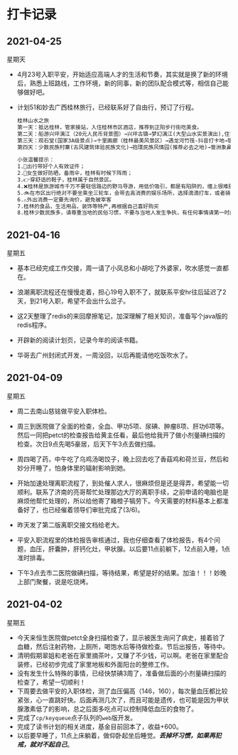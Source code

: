 # 打卡记录

## 2021-04-25

星期天

* 4月23号入职平安，开始适应高端人才的生活和节奏，其实就是换了新的环境后，熟悉上班路线，工作环境，新的同事，新的团队配合模式等，相信自己能够做好吧。

* 计划51和妙去广西桂林旅行，已经联系好了自由行，预订了行程。

  ```txt
  桂林山水之旅
  第一天：抵达桂林，管家接站，入住桂林市区酒店，推荐到正阳步行街吃美食。
  第二天：船游兴坪漓江（20元人民币背景图）→兴坪古镇→梦幻漓江(大型山水实景演出),住市区晚上可以去日月双塔【含早中餐】
  第三天：观石堂(国家3A级景点)→十里画廊（桂林最美风景区）→遇龙河竹筏-抖音打卡地→银子岩（亚洲最美溶洞）,西街，住阳朔【含早中餐】
  第四天：少数民族村寨(古风建筑体验民族文化)→抱璞民族风情园(推荐必去之地)→訾洲象鼻山（桂林城徽），结束行程。【含早中餐】
  ```

  ```txt
  小张温馨提示：
  1.🚄出行带好个人有效证件； 
  2.👧女生做好防晒，备雨伞，桂林有时候下阵雨；
  3.👉穿舒适的鞋子，桂林属于自然景区。
  4.❌桂林是旅游城市千万不要轻信路边的野马导游，用低价吸引，都是有陷阱的，缠上很难脱身。 
  5.🚲在市区出行绝对不要坐乘坐三轮车，会带去高消费的娱乐场所，选择滴滴打车，或者骑行小黄车； 
  6.⚠外出消费一定要先询价，避免被宰客
  7.桂林的食品，生活用品，装饰等特产,再根据自己喜好购买
  8.桂林少数民族多，请尊重当地的民俗习惯，不要与当地人发生争执，有任何事情请第一时间联系导游！
  ```

## 2021-04-16

星期五

* 基本已经完成工作交接，周一请了小凤总和小胡吃了外婆家，吹水感觉一直都在。

* 浪潮离职流程还在慢慢走着，担心19号入职不了，就联系平安hr往后延迟了2天，到21号入职，希望不会出什么岔子。

* 这2天整理了redis的来回摩擦笔记，加深理解了相关知识，准备写个java版的redis程序。

* 开辟新的阅读计划页，记录今年的阅读书籍。

* 华哥去广州封闭式开发，一周没回，以后再能请他吃饭吹水了。


## 2021-04-09

星期五

* 周二去南山慈铭做平安入职体检。

* 周三到医院做了全面的检查，全血、甲功5项、尿碘、肿瘤8项、肝功6项等。然后一同把petct的检查报告给黄主任看，最后他给我开了做小剂量碘扫描的检查。次日9点先喝5豪居，后天下午3点去做扫描。
* 周四喝了药，中午吃了乌鸡汤喝饺子，晚上回去吃了香菇鸡和荷兰豆，然后和妙分开睡了，怕身体里的辐射影响到她。
* 开始加速处理离职流程了，到处催人求人，很麻烦但是还是得弄，希望能一切顺利。联系了济南的亮哥帮忙处理那边大厅的离职手续，之前申请的电脑也是麻烦他帮忙处理的，所以给他寄了箱橙子犒劳下。今天需要的材料基本上都准备好了，也已经催着领导们审批完成了(3/6)。
* 昨天发了第二版离职交接文档给老大。
* 平安入职流程里的体检报告审核通过，我也仔细查看了体检报告，有4个问题，血压，肝囊肿，肝钙化灶，甲状腺。以后要11点前躺下，12点前入睡，1点准时排毒。
* 下午3点去市二医院做碘扫描，等待结果，希望是好的结果。加油！！！妙晚上部门聚餐，说是吃烧烤。

## 2021-04-02

星期五

* 今天来恒生医院做petct全身扫描检查了，显示被医生询问了病史，接着验了血糖，然后注射药物，上厕所，喝饱水后等待做检查。节后出报告，等待中。
* 清明假期翠姐和老爸在家里摘茶叶，又赚了不少钱，可以啊。老爸在家里配合装修，已经初步完成了家里地板和外面阳台的整修工作。
* 没有发生什么特殊的事情，已经快禁碘3周了，准备做后面的小剂量碘扫描的检查了，希望一切顺利！
* 下周要去做平安的入职体检，测了血压偏高（146，160），每次量血压都比较紧张，心一直跳好快。后面再测几次了，而且可能是遗传，也可能是因为甲状腺激素低了的影响，总之后面多吃点可以控制降低血压的食物了。
* 完成了`cp/keyqueue`点子队列的`web`版开发。
* 完成了读书计划的相关进度，基金目前回本了，收益+600。
* 以后要早睡了，11点上床躺着，做仰卧起坐后睡觉。***丢掉坏习惯，如果再犯戒，就对不起自己***。



